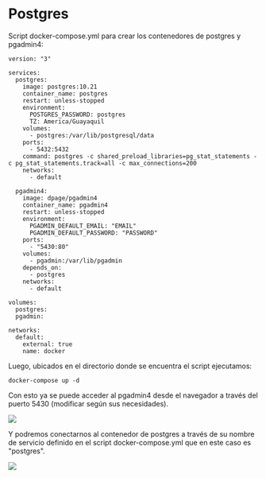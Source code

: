# Postgres

Script docker-compose.yml para crear los contenedores de postgres y pgadmin4:

```
version: "3"

services:
  postgres:
    image: postgres:10.21
    container_name: postgres
    restart: unless-stopped
    environment:
      POSTGRES_PASSWORD: postgres
      TZ: America/Guayaquil
    volumes:
      - postgres:/var/lib/postgresql/data
    ports:
      - 5432:5432
    command: postgres -c shared_preload_libraries=pg_stat_statements -c pg_stat_statements.track=all -c max_connections=200
    networks:
      - default
  
  pgadmin4:
    image: dpage/pgadmin4
    container_name: pgadmin4
    restart: unless-stopped
    environment:
      PGADMIN_DEFAULT_EMAIL: "EMAIL"
      PGADMIN_DEFAULT_PASSWORD: "PASSWORD"
    ports:
      - "5430:80"
    volumes:
      - pgadmin:/var/lib/pgadmin
    depends_on:
      - postgres
    networks:
      - default

volumes:
  postgres:
  pgadmin:

networks:
  default:
    external: true
    name: docker

```

Luego, ubicados en el directorio donde se encuentra el script ejecutamos:

```
docker-compose up -d
```

Con esto ya se puede acceder al pgadmin4 desde el navegador a través del puerto 5430 (modificar según sus necesidades).

![](<.gitbook/assets/pgAdmin 4 - Google Chrome 25\_6\_2022 11\_41\_12.png>)

Y podremos conectarnos al contenedor de postgres a través de su nombre de servicio definido en el script docker-compose.yml que en este caso es "postgres".

![](<.gitbook/assets/pgAdmin 4 - Google Chrome 25\_6\_2022 11\_41\_46.png>)
